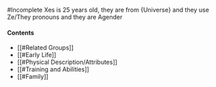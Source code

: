 #Incomplete
Xes is 25 years old, they are from {Universe} and they use Ze/They pronouns and they are Agender
#### Contents
- [[#Related Groups]]
- [[#Early Life]]
- [[#Physical Description/Attributes]]
- [[#Training and Abilities]]
- [[#Family]]